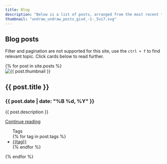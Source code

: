```yaml
---
title: Blog
description: "Below is a list of posts, arranged from the most recent to the oldest. Pagination does not work here due to Jekyll limitations."
thumbnail: "undraw_undraw_posts_givd_-1-_5vi7.svg"
---
```


## Blog posts

Filter and pagination are not supported for this site, use the `ctrl + f` to find relevant topic. Click cards below to read further.

<div class="row row-cols-1 row-cols-md-3 g-4">
  {% for post in site.posts %}
    <div class="col">
      <div class="card h-100">
        <div class="p-4">
          <img class="card-img-top" src="{{ site.baseurl }}/assets/svgs/{{ post.thumbnail }}" alt="{{ post.thumbnail }}" style="aspect-ratio: 143 / 90;">
        </div>
        <div class="card-body border-top">
          <h2 class="h5 card-title">{{ post.title }}</h2>
          <h3 class="h6 card-subtitle mb-2 text-body-secondary">{{ post.date | date: "%B %d, %Y" }}</h3>
          <p class="card-text text-truncate" style="max-width: 100%;">{{ post.description }}</p>
          <a href="{{ site.baseurl }}{{ post.url }}" class="btn btn-primary">Continue reading</a>
        </div>
        <ul class="list-group list-group-flush">
          <div class="card-header">
            Tags
          </div>
          {% for tag in post.tags %}
            <li class="list-group-item">
              <a class="card-link" href="{{site.baseurl}}/tags/#{{tag|slugize}}">{{tag}}</a>
            </li>
          {% endfor %}
        </ul>
      </div>
    </div>
  {% endfor %}
</div>
